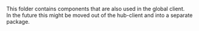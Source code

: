 This folder contains components that are also used in the global client.  
In the future this might be moved out of the hub-client and into a separate package.
